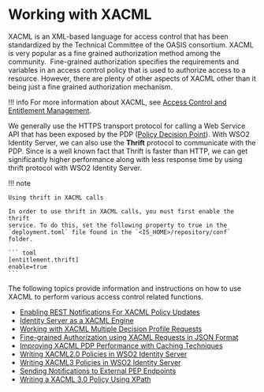 # Working with XACML

XACML is an XML-based language for access control that has been
standardized by the Technical Committee of the OASIS consortium. XACML
is very popular as a fine grained authorization method among the
community.  Fine-grained authorization specifies the requirements and
variables in an access control policy that is used to authorize access
to a resource. However, there are plenty of other aspects of XACML other
than it being just a fine grained authorization mechanism.

!!! info
    For more information about XACML, see [Access Control and Entitlement
    Management](../../get-started/access-control-and-entitlement-management#introducing-xacml).

We generally use the HTTPS transport protocol for calling a Web Service API
that has been exposed by the PDP ([Policy Decision Point](configuring-the-policy-decision-point.md)). 
With WSO2 Identity Server, we can also use the **Thrift** protocol to communicate with the PDP. 
Since is a well known fact that Thrift is faster than HTTP, we can get significantly higher performance along with less 
response time by using thrift protocol with WSO2 Identity Server.

  

!!! note
    
    Using thrift in XACML calls
    
    In order to use thrift in XACML calls, you must first enable the thrift
    service. To do this, set the following property to true in the `deployment.toml` file found in the `<IS_HOME>/repository/conf` folder.
    
    ``` toml
    [entitlement.thrift] 
    enable=true
    ```
    

The following topics provide information and instructions on how to use
XACML to perform various access control related functions.

-   [Enabling REST Notifications For XACML Policy
    Updates](../../learn/enabling-rest-notifications-for-xacml-policy-updates)
-   [Identity Server as a XACML
    Engine](../../learn/identity-server-as-an-xacml-engine)
-   [Working with XACML Multiple Decision Profile
    Requests](../../learn/working-with-xacml-multiple-decision-profile-requests)
-   [Fine-grained Authorization using XACML Requests in JSON
    Format](../../learn/fine-grained-authorization-using-xacml-requests-in-json-format)
-   [Improving XACML PDP Performance with Caching
    Techniques](../../learn/improving-xacml-pdp-performance-with-caching-techniques)
-   [Writing XACML2.0 Policies in WSO2 Identity
    Server](../../learn/writing-xacml2.0-policies-in-wso2-identity-server)
-   [Writing XACML3 Policies in WSO2 Identity
    Server](../../learn/introduction-to-xacml-3.0-policies)
-   [Sending Notifications to External PEP
    Endpoints](../../learn/sending-notifications-to-external-pep-endpoints)
-   [Writing a XACML 3.0 Policy Using
    XPath](../../learn/writing-a-xacml-3.0-policy-using-xpath)
